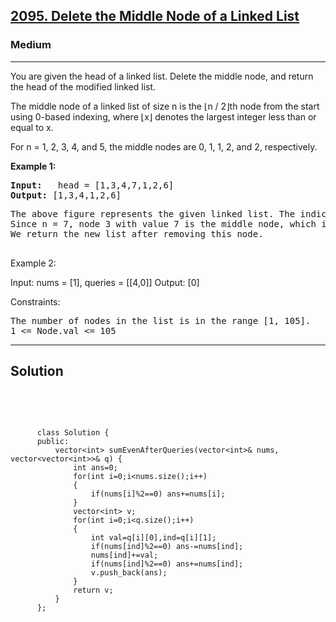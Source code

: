 
<h2><a href="https://leetcode.com/problems/delete-the-middle-node-of-a-linked-list/description/">2095. Delete the Middle Node of a Linked List</a></h2>
<h3>Medium</h3>
<hr>
<div><p>
 You are given the head of a linked list. Delete the middle node, and return the head of the modified linked list.

The middle node of a linked list of size n is the ⌊n / 2⌋th node from the start using 0-based indexing, where ⌊x⌋ denotes the largest integer less than or equal to x.

For n = 1, 2, 3, 4, and 5, the middle nodes are 0, 1, 1, 2, and 2, respectively.
 </p>


<p><strong>Example 1:</strong></p>
<pre><strong>Input:</strong>   head = [1,3,4,7,1,2,6]
<strong>Output:</strong> [1,3,4,1,2,6]
</pre>
<pre>
The above figure represents the given linked list. The indices of the nodes are written below.
Since n = 7, node 3 with value 7 is the middle node, which is marked in red.
We return the new list after removing this node. 
  </pre>
  
Example 2:

Input: nums = [1], queries = [[4,0]]
Output: [0]
 

Constraints:
<pre>
The number of nodes in the list is in the range [1, 105].
1 <= Node.val <= 105
</pre>
<hr>
 <h2><strong><b>Solution</b></strong></h2>
 <br>
 <pre>
 
          class Solution {
          public:
              vector<int> sumEvenAfterQueries(vector<int>& nums, vector<vector<int>>& q) {
                  int ans=0;
                  for(int i=0;i<nums.size();i++)
                  {
                      if(nums[i]%2==0) ans+=nums[i];
                  }
                  vector<int> v;
                  for(int i=0;i<q.size();i++)
                  {
                      int val=q[i][0],ind=q[i][1];
                      if(nums[ind]%2==0) ans-=nums[ind];
                      nums[ind]+=val;
                      if(nums[ind]%2==0) ans+=nums[ind];
                      v.push_back(ans);
                  }
                  return v;
              }
          };
          
 </pre>

